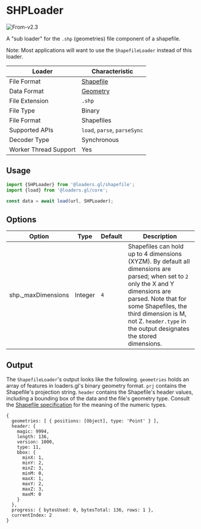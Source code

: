 # SHPLoader

<p class="badges">
  <img src="https://img.shields.io/badge/From-v2.3-blue.svg?style=flat-square" alt="From-v2.3" />
</p>

A "sub loader" for the `.shp` (geometries) file component of a shapefile.

Note: Most applications will want to use the `ShapefileLoader` instead of this loader.

| Loader                | Characteristic                                         |
| --------------------- | ------------------------------------------------------ |
| File Format           | [Shapefile](/docs/modules/shapefile/formats/shapefile) |
| Data Format           | [Geometry](/docs/specifications/category-gis)          |
| File Extension        | `.shp`                                                 |
| File Type             | Binary                                                 |
| File Format           | Shapefiles                                             |
| Supported APIs        | `load`, `parse`, `parseSync`                           |
| Decoder Type          | Synchronous                                            |
| Worker Thread Support | Yes                                                    |

## Usage

```js
import {SHPLoader} from '@loaders.gl/shapefile';
import {load} from '@loaders.gl/core';

const data = await load(url, SHPLoader);
```

## Options

| Option              | Type    | Default | Description                                                                                                                                                                                                                                                                |
| ------------------- | ------- | ------- | -------------------------------------------------------------------------------------------------------------------------------------------------------------------------------------------------------------------------------------------------------------------------- |
| shp.\_maxDimensions | Integer | `4`     | Shapefiles can hold up to 4 dimensions (XYZM). By default all dimensions are parsed; when set to `2` only the X and Y dimensions are parsed. Note that for some Shapefiles, the third dimension is M, not Z. `header.type` in the output designates the stored dimensions. |

## Output

The `ShapefileLoader`'s output looks like the following. `geometries` holds an
array of features in loaders.gl's binary geometry format. `prj` contains the
Shapefile's projection string. `header` contains the Shapefile's header values,
including a bounding box of the data and the file's geometry type. Consult the
[Shapefile specification][shapefile_spec] for the meaning of the numeric types.

[shapefile_spec]: https://www.esri.com/library/whitepapers/pdfs/shapefile.pdf#page=8

```
{
  geometries: [ { positions: [Object], type: 'Point' } ],
  header: {
    magic: 9994,
    length: 136,
    version: 1000,
    type: 11,
    bbox: {
      minX: 1,
      minY: 2,
      minZ: 3,
      minM: 0,
      maxX: 1,
      maxY: 2,
      maxZ: 3,
      maxM: 0
    }
  },
  progress: { bytesUsed: 0, bytesTotal: 136, rows: 1 },
  currentIndex: 2
}
```
